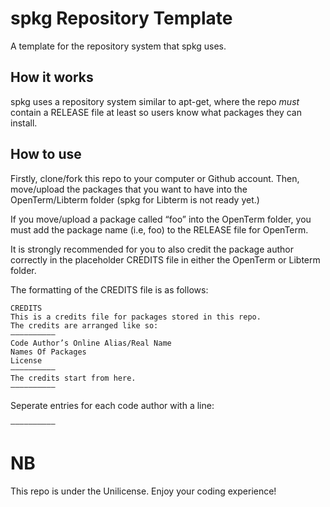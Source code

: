 # spkg Repository Template
A template for the repository system that spkg uses.

## How it works
spkg uses a repository system similar to apt-get,
where the repo *must* contain a RELEASE file at least
so users know what packages they can install.

## How to use
Firstly, clone/fork this repo to your computer or
Github account. Then, move/upload the packages that
you want to have into the OpenTerm/Libterm folder
(spkg for Libterm is not ready yet.)

If you move/upload a package called “foo” into the
OpenTerm folder, you must add the package name 
(i.e, foo) to the RELEASE file for OpenTerm.

It is strongly recommended for you to also credit the
package author correctly in the placeholder CREDITS
file in either the OpenTerm or Libterm folder.

The formatting of the CREDITS file is as follows:
```
CREDITS
This is a credits file for packages stored in this repo.
The credits are arranged like so:
——————————
Code Author’s Online Alias/Real Name
Names Of Packages
License
——————————
The credits start from here.
——————————
```
Seperate entries for each code author with a line:
```
——————————
```
# NB
This repo is under the Unilicense.
Enjoy your coding experience!
